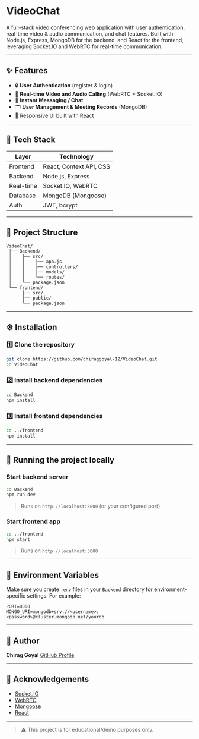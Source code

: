 # VideoChat

A full-stack video conferencing web application with user authentication, real-time video & audio communication, and chat features. Built with Node.js, Express, MongoDB for the backend, and React for the frontend, leveraging Socket.IO and WebRTC for real-time communication.

---

## ✨ Features

* 🔒 **User Authentication** (register & login)
* 🎥 **Real-time Video and Audio Calling** (WebRTC + Socket.IO)
* 💬 **Instant Messaging / Chat**
* 🗂 **User Management & Meeting Records** (MongoDB)
* 🎨 Responsive UI built with React

---

## 🚀 Tech Stack

| Layer     | Technology              |
| --------- | ----------------------- |
| Frontend  | React, Context API, CSS |
| Backend   | Node.js, Express        |
| Real-time | Socket.IO, WebRTC       |
| Database  | MongoDB (Mongoose)      |
| Auth      | JWT, bcrypt             |

---

## 📂 Project Structure

```
VideoChat/
 ├── Backend/
 │    ├── src/
 │    │    ├── app.js
 │    │    ├── controllers/
 │    │    ├── models/
 │    │    └── routes/
 │    └── package.json
 └── frontend/
      ├── src/
      ├── public/
      └── package.json
```

---

## ⚙️ Installation

### 1️⃣ Clone the repository

```bash
git clone https://github.com/chiraggoyal-12/VideoChat.git
cd VideoChat
```

### 2️⃣ Install backend dependencies

```bash
cd Backend
npm install
```

### 3️⃣ Install frontend dependencies

```bash
cd ../frontend
npm install
```

---

## 🚀 Running the project locally

### Start backend server

```bash
cd Backend
npm run dev
```

> Runs on `http://localhost:8000` (or your configured port)

### Start frontend app

```bash
cd ../frontend
npm start
```

> Runs on `http://localhost:3000`

---

## 📝 Environment Variables

Make sure you create `.env` files in your `Backend` directory for environment-specific settings. For example:

```
PORT=8000
MONGO_URI=mongodb+srv://<username>:<password>@cluster.mongodb.net/yourdb
```

---

## 🙌 Author

**Chirag Goyal**
[GitHub Profile](https://github.com/chiraggoyal-12)

---

## 🙌 Acknowledgements

* [Socket.IO](https://socket.io/)
* [WebRTC](https://webrtc.org/)
* [Mongoose](https://mongoosejs.com/)
* [React](https://react.dev/)

---

> ⚠️ This project is for educational/demo purposes only.
